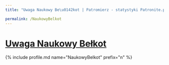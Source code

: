 ```yaml
---
title: "Uwaga Naukowy Be\u0142kot | Patromierz - statystyki Patronite.pl"

permalink: /NaukowyBelkot
---
```


# [Uwaga Naukowy Bełkot](https://patronite.pl/NaukowyBelkot)

{% include profile.md name="NaukowyBelkot" prefix="n" %}
